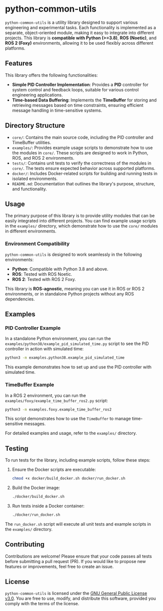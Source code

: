 # python-common-utils

`python-common-utils` is a utility library designed to support various engineering and experimental tasks. Each functionality is implemented as a separate, object-oriented module, making it easy to integrate into different projects. This library is **compatible with Python (>=3.8)**, **ROS (Noetic)**, and **ROS 2 (Foxy)** environments, allowing it to be used flexibly across different platforms.

## Features

This library offers the following functionalities:

- **Simple PID Controller Implementation**: Provides a **PID** controller for system control and feedback loops, suitable for various control engineering applications.
- **Time-based Data Buffering**: Implements the **TimeBuffer** for storing and retrieving messages based on time constraints, ensuring efficient message handling in time-sensitive systems.

## Directory Structure

- `core/`: Contains the main source code, including the PID controller and TimeBuffer utilities.
- `examples/`: Provides example usage scripts to demonstrate how to use the modules in `core/`. These scripts are designed to work in Python, ROS, and ROS 2 environments.
- `tests/`: Contains unit tests to verify the correctness of the modules in `core/`. The tests ensure expected behavior across supported platforms.
- `docker/`: Includes Docker-related scripts for building and running tests in isolated environments.
- `README.md`: Documentation that outlines the library's purpose, structure, and functionality.

## Usage

The primary purpose of this library is to provide utility modules that can be easily integrated into different projects. You can find example usage scripts in the `examples/` directory, which demonstrate how to use the `core/` modules in different environments.

### Environment Compatibility

`python-common-utils` is designed to work seamlessly in the following environments:
- **Python**: Compatible with Python 3.8 and above.
- **ROS**: Tested with ROS Noetic.
- **ROS 2**: Tested with ROS 2 Foxy.

This library is **ROS-agnostic**, meaning you can use it in ROS or ROS 2 environments, or in standalone Python projects without any ROS dependencies.

## Examples

### PID Controller Example

In a standalone Python environment, you can run the `examples/python38/example_pid_simulated_time.py` script to see the PID controller in action with simulated time:

```bash
python3 -m examples.python38.example_pid_simulated_time
```

This example demonstrates how to set up and use the PID controller with simulated time.

### TimeBuffer Example

In a ROS 2 environment, you can run the `examples/foxy/example_time_buffer_ros2.py` script:

```bash
python3 -m examples.foxy.example_time_buffer_ros2
```

This script demonstrates how to use the `TimeBuffer` to manage time-sensitive messages.

For detailed examples and usage, refer to the `examples/` directory.

## Testing

To run tests for the library, including example scripts, follow these steps:

1. Ensure the Docker scripts are executable:
   ```bash
   chmod +x docker/build_docker.sh docker/run_docker.sh
   ```

2. Build the Docker image:
   ```bash
   ./docker/build_docker.sh
   ```

3. Run tests inside a Docker container:
   ```bash
   ./docker/run_docker.sh
   ```

The `run_docker.sh` script will execute all unit tests and example scripts in the `examples/` directory.

## Contributing

Contributions are welcome! Please ensure that your code passes all tests before submitting a pull request (PR). If you would like to propose new features or improvements, feel free to create an issue.

## License

`python-common-utils` is licensed under the [GNU General Public License v3.0](https://www.gnu.org/licenses/gpl-3.0.html). You are free to use, modify, and distribute this software, provided you comply with the terms of the license.